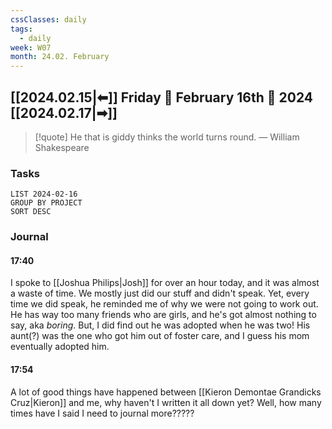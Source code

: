 ```yaml
---
cssClasses: daily
tags:
  - daily
week: W07
month: 24.02. February
---
```


## [[2024.02.15|⬅]] Friday 🔹 February 16th 🔹 2024 [[2024.02.17|➡]]

> [!quote] He that is giddy thinks the world turns round.
> — William Shakespeare

### Tasks

```toggl
LIST 2024-02-16
GROUP BY PROJECT
SORT DESC
```

### Journal

#### 17:40

I spoke to [[Joshua Philips|Josh]] for over an hour today, and it was almost a waste of time. We mostly just did our stuff and didn't speak. Yet, every time we did speak, he reminded me of why we were not going to work out. He has way too many friends who are girls, and he's got almost nothing to say, aka *boring*. But, I did find out he was adopted when he was two! His aunt(?) was the one who got him out of foster care, and I guess his mom eventually adopted him.

#### 17:54
 
A lot of good things have happened between [[Kieron Demontae Grandicks Cruz|Kieron]] and me, why haven't I written it all down yet? Well, how many times have I said I need to journal more?????
